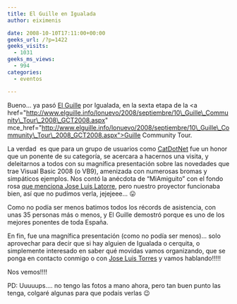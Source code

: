 ```yaml
---
title: El Guille en Igualada
author: eiximenis

date: 2008-10-10T17:11:00+00:00
geeks_url: /?p=1422
geeks_visits:
  - 1031
geeks_ms_views:
  - 994
categories:
  - eventos

---
```

Bueno... ya pasó <a href="http://www.elguille.info/" mce_href="http://www.elguille.info/">El Guille</a> por Igualada, en la sexta etapa de la <a href="http://www.elguille.info/lonuevo/2008/septiembre/10\_Guille\_Community\_Tour\_2008\_GCT2008.aspx" mce\_href="http://www.elguille.info/lonuevo/2008/septiembre/10\_Guille\_Community\_Tour\_2008_GCT2008.aspx">Guille Community Tour</a>.

La verdad&nbsp; es que para un grupo de usuarios como <a href="http://www.catdotnet.org" mce_href="http://www.catdotnet.org">CatDotNet</a> fue un honor que un ponente de su categoría, se acercara a hacernos una visita, y deleitarnos a todos con su magnífica presentación sobre las novedades que trae Visual Basic 2008 (o VB9), amenizada con numerosas bromas y simpáticos ejemplos. Nos contó la anécdota de &#8220;MiAmiguito&#8221; con el fondo rosa <a href="//geeks.ms/jllatorre/archive/2008/10/09/el-guille-en-barcelona-5a-parada-del-guille-s-community-tour.aspx">que menciona Jose Luis Latorre</a>, pero nuestro proyector funcionaba bien, así que no pudimos verla, jejejeee... 😛 

Como no podía ser menos batimos todos los récords de asistencia, con unas 35 personas más o menos, y El Guille demostró porque es uno de los mejores ponentes de toda España.

En fin, fue una magnífica presentación (como no podía ser menos)... solo aprovechar para decir que si hay alguien de Igualada o cerquita, o simplemente interesado en saber qué movidas vamos organizando, que se ponga en contacto conmigo o con <a href="//geeks.ms/blogs/jmtorres/default.aspx">Jose Luis Torres</a> y vamos hablando!!!!!

Nos vemos!!!! 

PD: Uuuuups.... no tengo las fotos a mano ahora, pero tan buen punto las tenga, colgaré algunas para que podais verlas 😉